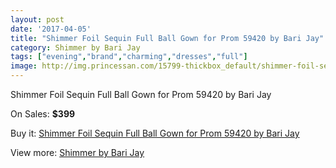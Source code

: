```yaml
---
layout: post
date: '2017-04-05'
title: "Shimmer Foil Sequin Full Ball Gown for Prom 59420 by Bari Jay"
category: Shimmer by Bari Jay
tags: ["evening","brand","charming","dresses","full"]
image: http://img.princessan.com/15799-thickbox_default/shimmer-foil-sequin-full-ball-gown-for-prom-59420-by-bari-jay.jpg
---
```

Shimmer Foil Sequin Full Ball Gown for Prom 59420 by Bari Jay

On Sales: **$399**
<a href="https://www.princessan.com/en/shimmer-by-bari-jay/7380-shimmer-foil-sequin-full-ball-gown-for-prom-59420-by-bari-jay.html"><amp-img layout="responsive" width="600" height="600" src="//img.princessan.com/15799-thickbox_default/shimmer-foil-sequin-full-ball-gown-for-prom-59420-by-bari-jay.jpg" alt="Shimmer Foil Sequin Full Ball Gown for Prom 59420 by Bari Jay 0" /></a>
<a href="https://www.princessan.com/en/shimmer-by-bari-jay/7380-shimmer-foil-sequin-full-ball-gown-for-prom-59420-by-bari-jay.html"><amp-img layout="responsive" width="600" height="600" src="//img.princessan.com/15800-thickbox_default/shimmer-foil-sequin-full-ball-gown-for-prom-59420-by-bari-jay.jpg" alt="Shimmer Foil Sequin Full Ball Gown for Prom 59420 by Bari Jay 1" /></a>

Buy it: [Shimmer Foil Sequin Full Ball Gown for Prom 59420 by Bari Jay](https://www.princessan.com/en/shimmer-by-bari-jay/7380-shimmer-foil-sequin-full-ball-gown-for-prom-59420-by-bari-jay.html "Shimmer Foil Sequin Full Ball Gown for Prom 59420 by Bari Jay")

View more: [Shimmer by Bari Jay](https://www.princessan.com/en/58-shimmer-by-bari-jay "Shimmer by Bari Jay")